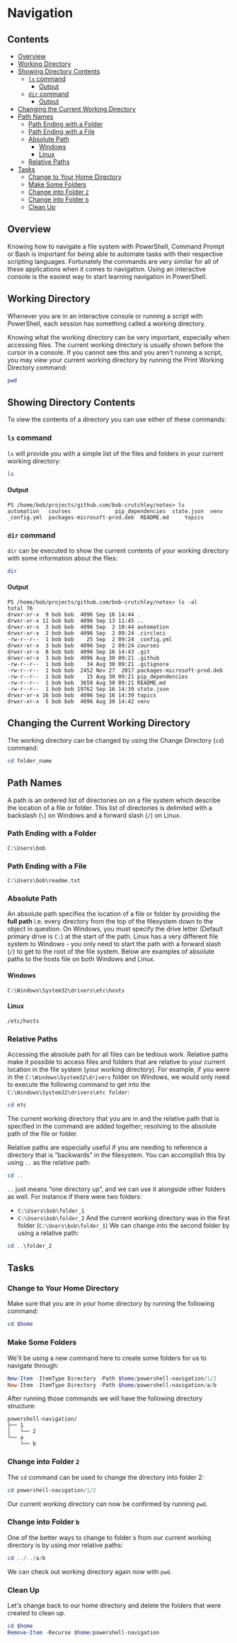 # Navigation



<!--TOC_START-->
## Contents
- [Overview](#overview)
- [Working Directory](#working-directory)
- [Showing Directory Contents](#showing-directory-contents)
	- [`ls` command](#ls-command)
		- [Output](#output)
	- [`dir` command](#dir-command)
		- [Output](#output-1)
- [Changing the Current Working Directory](#changing-the-current-working-directory)
- [Path Names](#path-names)
	- [Path Ending with a Folder](#path-ending-with-a-folder)
	- [Path Ending with a File](#path-ending-with-a-file)
	- [Absolute Path](#absolute-path)
		- [Windows](#windows)
		- [Linux](#linux)
	- [Relative Paths](#relative-paths)
- [Tasks](#tasks)
	- [Change to Your Home Directory](#change-to-your-home-directory)
	- [Make Some Folders](#make-some-folders)
	- [Change into Folder `2`](#change-into-folder-2)
	- [Change into Folder `b`](#change-into-folder-b)
	- [Clean Up](#clean-up)

<!--TOC_END-->
## Overview
Knowing how to navigate a file system with PowerShell, Command Prompt or Bash is important for being able to automate tasks with their respective scripting languages.
Fortunately the commands are very similar for all of these applications when it comes to navigation.
Using an interactive console is the easiest way to start learning navigation in PowerShell.

## Working Directory
Whenever you are in an interactive console or running a script with PowerShell, each session has something called a working directory.

Knowing what the working directory can be very important, especially when accessing files.
The current working directory is usually shown before the cursor in a console. If you cannot see this and you aren't running a script, you may view your current working directory by running the Print Working Directory command:
```powershell
pwd
```

## Showing Directory Contents
To view the contents of a directory you can use either of these commands:

### `ls` command
`ls` will provide you with a simple list of the files and folders in your current working directory:
```powershell
ls
```

#### Output
```text
PS /home/bob/projects/github.com/bob-crutchley/notes> ls
automation   courses			  pip_dependencies  state.json	venv
_config.yml  packages-microsoft-prod.deb  README.md	    topics
```

### `dir` command
`dir` can be executed to show the current contents of your working directory with some information about the files:
```powershell
dir
```

#### Output
```text
PS /home/bob/projects/github.com/bob-crutchley/notes> ls -al
total 76
drwxr-xr-x  9 bob bob  4096 Sep 16 14:44 .
drwxr-xr-x 11 bob bob  4096 Sep 13 11:45 ..
drwxr-xr-x  3 bob bob  4096 Sep  2 10:44 automation
drwxr-xr-x  2 bob bob  4096 Sep  2 09:24 .circleci
-rw-r--r--  1 bob bob    25 Sep  2 09:24 _config.yml
drwxr-xr-x  3 bob bob  4096 Sep  2 09:24 courses
drwxr-xr-x  8 bob bob  4096 Sep 16 14:43 .git
drwxr-xr-x  3 bob bob  4096 Aug 30 09:21 .github
-rw-r--r--  1 bob bob    34 Aug 30 09:21 .gitignore
-rw-r--r--  1 bob bob  2452 Nov 27  2017 packages-microsoft-prod.deb
-rw-r--r--  1 bob bob    15 Aug 30 09:21 pip_dependencies
-rw-r--r--  1 bob bob  3658 Aug 30 09:21 README.md
-rw-r--r--  1 bob bob 19762 Sep 16 14:39 state.json
drwxr-xr-x 16 bob bob  4096 Sep 16 14:39 topics
drwxr-xr-x  5 bob bob  4096 Aug 30 14:42 venv
```

## Changing the Current Working Directory
The working directory can be changed by using the Change Directory (`cd`) command:
```powershell
cd folder_name
```

## Path Names
A path is an ordered list of directories on on a file system which describe the location of a file or folder. This list of directories is delimited with a backslash (`\`) on Windows and a forward slash (`/`) on Linux.

### Path Ending with a Folder
```text
C:\Users\bob
```

### Path Ending with a File
```text
C:\Users\bob\readme.txt
```

### Absolute Path
An absolute path specifies the location of a file or folder by providing the **full path** i.e. every directory from the top of the filesystem down to the object in question.
On Windows, you must specify the drive letter (Default primary drive is `C:`) at the start of the path.
Linux has a very different file system to Windows - you only need to start the path with a forward slash (`/`) to get to the root of the file system.
Below are examples of absolute paths to the hosts file on both Windows and Linux.

#### Windows
```text
C:\Windows\System32\drivers\etc\hosts
```

#### Linux
```text
/etc/hosts
```

### Relative Paths
Accessing the absolute path for all files can be tedious work. Relative paths make it possible to access files and folders that are relative to your current location in the file system (your working directory).
For example, if you were in the `C:\Windows\System32\drivers` folder on Windows, we would only need to execute the following command to get into the `C:\Windows\System32\drivers\etc folder`:
```powershell
cd etc
```
The current working directory that you are in and the relative path that is specified in the command are added together; resolving to the absolute path of the file or folder.

Relative paths are especially useful if you are needing to reference a directory that is “backwards” in the filesystem.
You can accomplish this by using `..` as the relative path:
```powershell
cd ..
```

`..` just means “one directory up”, and we can use it alongside other folders as well.
For instance if there were two folders:
- `C:\Users\bob\folder_1`
- `C:\Users\bob\folder_2`
And the current working directory was in the first folder (`C:\Users\bob\folder_1`)
We can change into the second folder by using a relative path:
```powershell
cd ..\folder_2
```

## Tasks

### Change to Your Home Directory
Make sure that you are in your home directory by running the following command:
```powershell
cd $home
```

### Make Some Folders
We'll be using a new command here to create some folders for us to navigate through:
```powershell
New-Item -ItemType Directory -Path $home/powershell-navigation/1/2
New-Item -ItemType Directory -Path $home/powershell-navigation/a/b
```
After running those commands we will have the following directory structure:
```text
powershell-navigation/
├── 1
│   └── 2
└── a
    └── b
```

### Change into Folder `2`
The `cd` command can be used to change the directory into folder 2:
```powershell
cd powershell-navigation/1/2
```
Our current working directory can now be confirmed by running `pwd`.

### Change into Folder `b`
One of the better ways to change to folder `b` from our current working directory is by using mor relative paths:
```powershell
cd ../../a/b
```
We can check out working directory again now with `pwd`.

### Clean Up
Let's change back to our home directory and delete the folders that were created to clean up.
```powershell
cd $home
Remove-Item -Recurse $home/powershell-navigation
```
